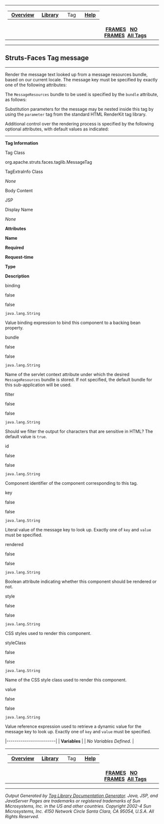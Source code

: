 <span id="navbar_top"></span>

<table>
<colgroup>
<col width="50%" />
<col width="50%" />
</colgroup>
<tbody>
<tr class="odd">
<td align="left"><span id="navbar_top_firstrow"></span>
<table>
<tbody>
<tr class="odd">
<td align="left"> <a href="../overview-summary.html.md"><strong>Overview</strong></a> </td>
<td align="left"> <a href="tld-summary.html.md"><strong>Library</strong></a> </td>
<td align="left">  Tag  </td>
<td align="left"> <a href="../help-doc.html.md"><strong>Help</strong></a> </td>
</tr>
</tbody>
</table></td>
<td align="left"></td>
</tr>
<tr class="even">
<td align="left"></td>
<td align="left"> <a href="../index.html.md"><strong>FRAMES</strong></a>   <a href="message.html"><strong>NO FRAMES</strong></a> 
<a href="../alltags-noframe.html.md"><strong>All Tags</strong></a></td>
</tr>
</tbody>
</table>

------------------------------------------------------------------------

Struts-Faces
 Tag message
------------

------------------------------------------------------------------------

Render the message text looked up from a message resources bundle, based on our current locale. The message key must be specified by exactly one of the following attributes:

The `MessageResources` bundle to be used is specified by the `bundle` attribute, as follows:

Substitution parameters for the message may be nested inside this tag by using the `parameter` tag from the standard HTML RenderKit tag library.

Additional control over the rendering process is specified by the following optional attributes, with default values as indicated:

------------------------------------------------------------------------

**Tag Information**

Tag Class

org.apache.struts.faces.taglib.MessageTag

TagExtraInfo Class

*None*

Body Content

JSP

Display Name

*None*

**Attributes**

**Name**

**Required**

**Request-time**

**Type**

**Description**

binding

false

false

`java.lang.String`

Value binding expression to bind this component to a backing bean property.

bundle

false

false

`java.lang.String`

Name of the servlet context attribute under which the desired `MessageResources` bundle is stored. If not specified, the default bundle for this sub-application will be used.

filter

false

false

`java.lang.String`

Should we filter the output for characters that are sensitive in HTML? The default value is `true`.

id

false

false

`java.lang.String`

Component identifier of the component corresponding to this tag.

key

false

false

`java.lang.String`

Literal value of the message key to look up. Exactly one of `key` and `value` must be specified.

rendered

false

false

`java.lang.String`

Boolean attribute indicating whether this component should be rendered or not.

style

false

false

`java.lang.String`

CSS styles used to render this component.

styleClass

false

false

`java.lang.String`

Name of the CSS style class used to render this component.

value

false

false

`java.lang.String`

Value reference expression used to retrieve a dynamic value for the message key to look up. Exactly one of `key` and `value` must be specified.

|-------------------------|
| **Variables**           |
| *No Variables Defined.* |

 <span id="navbar_bottom"></span>

<table>
<colgroup>
<col width="50%" />
<col width="50%" />
</colgroup>
<tbody>
<tr class="odd">
<td align="left"><span id="navbar_bottom_firstrow"></span>
<table>
<tbody>
<tr class="odd">
<td align="left"> <a href="../overview-summary.html.md"><strong>Overview</strong></a> </td>
<td align="left"> <a href="tld-summary.html.md"><strong>Library</strong></a> </td>
<td align="left">  Tag  </td>
<td align="left"> <a href="../help-doc.html.md"><strong>Help</strong></a> </td>
</tr>
</tbody>
</table></td>
<td align="left"></td>
</tr>
<tr class="even">
<td align="left"></td>
<td align="left"> <a href="../index.html.md"><strong>FRAMES</strong></a>   <a href="message.html"><strong>NO FRAMES</strong></a> 
<a href="../alltags-noframe.html.md"><strong>All Tags</strong></a></td>
</tr>
</tbody>
</table>

------------------------------------------------------------------------

*Output Generated by [Tag Library Documentation Generator](http://taglibrarydoc.dev.java.net/). Java, JSP, and JavaServer Pages are trademarks or registered trademarks of Sun Microsystems, Inc. in the US and other countries. Copyright 2002-4 Sun Microsystems, Inc. 4150 Network Circle Santa Clara, CA 95054, U.S.A. All Rights Reserved.*
